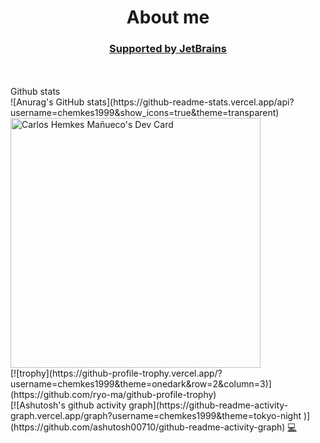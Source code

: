 <h1 align="center">About me</h1>
<h3 align="center"><a href="https://jb.gg/OpenSourceSupport">Supported by JetBrains</a></h3>

<br>
<br>
Github stats
<br>
![Anurag's GitHub stats](https://github-readme-stats.vercel.app/api?username=chemkes1999&show_icons=true&theme=transparent)
<br>
<a href="https://app.daily.dev/carlosshm99"><img src="https://api.daily.dev/devcards/730e51a2505b4e68a2b58348bef6f055.png?r=dpc" width="400" alt="Carlos Hemkes Mañueco's Dev Card"/></a>
<br>
[![trophy](https://github-profile-trophy.vercel.app/?username=chemkes1999&theme=onedark&row=2&column=3)](https://github.com/ryo-ma/github-profile-trophy)
<br>
[![Ashutosh's github activity graph](https://github-readme-activity-graph.vercel.app/graph?username=chemkes1999&theme=tokyo-night	)](https://github.com/ashutosh00710/github-readme-activity-graph)
<a href="https://github.com/Ashutosh00710/github-readme-activity-graph/commits?author=DenverCoder1" title="Code">💻</a>

